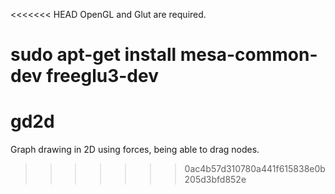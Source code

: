 <<<<<<< HEAD
OpenGL and Glut are required.

sudo apt-get install mesa-common-dev freeglu3-dev
=======
gd2d
====

Graph drawing in 2D using forces, being able to drag nodes.
>>>>>>> 0ac4b57d310780a441f615838e0b205d3bfd852e
